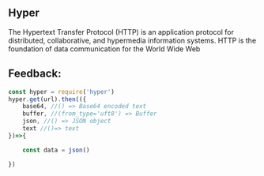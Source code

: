 Hyper
-----------------------------
The Hypertext Transfer Protocol (HTTP) is an application protocol for distributed, collaborative, and hypermedia information systems. HTTP is the foundation of data communication for the World Wide Web


Feedback:
----------------

```js
const hyper = require('hyper')
hyper.get(url).then(({
    base64, //() => Base64 encoded text
    buffer, //(from_type='uft8') => Buffer
    json, //() => JSON object
    text //()=> text
})=>{

    const data = json()

})
```